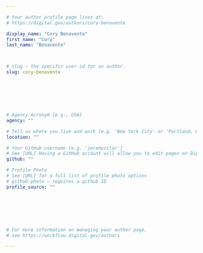 ```yaml
---

# Your author profile page lives at:
# https://digital.gov/authors/cory-benavente

display_name: "Cory Benavente"
first_name: "Cory"
last_name: "Benavente"



# slug — the specific user-id for an author.
slug: cory-benavente







# Agency Acronym [e.g., GSA]
agency: ""

# Tell us where you live and work [e.g. 'New York City' or 'Portland, OR']
location: ""

# Your GitHub username [e.g. 'jeremyzilar']
# See [URL] Having a GitHub account will allow you to edit pages on DigitalGov. The image used in your GitHub account can also be used to populate your digital.gov profile photo.
github: ""

# Profile Photo
# See [URL] for a full list of profile photo options
# github-photo — requires a github ID
profile_source: ""







# For more information on managing your author page,
# see https://workflow.digital.gov/authors

---
```

